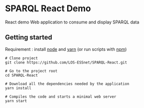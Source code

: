 # SPARQL React Demo

React demo Web application to consume and display SPARQL data

## Getting started

Requirement : install [node](https://nodejs.org/en/) and [yarn](https://yarnpkg.com/lang/en/) (or run scripts with [npm](https://www.npmjs.com/))

```
# Clone project
git clone https://github.com/LOS-ESSnet/SPARQL-React.git

# Go to the project root
cd SPARQL-React

# Download all the dependencies needed by the application
yarn install

# Compiles the code and starts a minimal web server
yarn start
```
